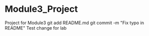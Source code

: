 # Module3_Project
Project for Module3
git add README.md
git commit -m "Fix typo in README"
Test change for lab
